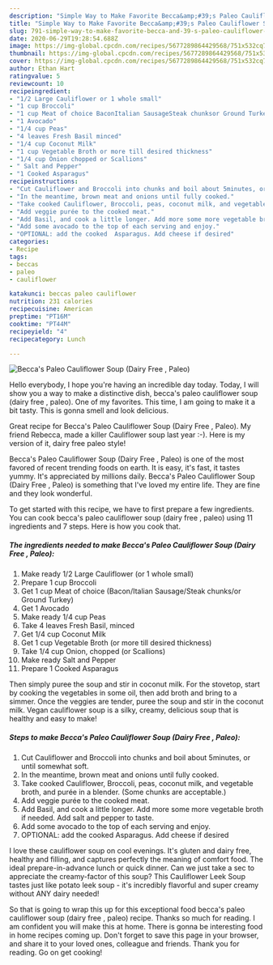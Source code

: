 ```yaml
---
description: "Simple Way to Make Favorite Becca&amp;#39;s Paleo Cauliflower Soup (Dairy Free , Paleo)"
title: "Simple Way to Make Favorite Becca&amp;#39;s Paleo Cauliflower Soup (Dairy Free , Paleo)"
slug: 791-simple-way-to-make-favorite-becca-and-39-s-paleo-cauliflower-soup-dairy-free-paleo
date: 2020-06-29T19:28:54.688Z
image: https://img-global.cpcdn.com/recipes/5677289864429568/751x532cq70/beccas-paleo-cauliflower-soup-dairy-free-paleo-recipe-main-photo.jpg
thumbnail: https://img-global.cpcdn.com/recipes/5677289864429568/751x532cq70/beccas-paleo-cauliflower-soup-dairy-free-paleo-recipe-main-photo.jpg
cover: https://img-global.cpcdn.com/recipes/5677289864429568/751x532cq70/beccas-paleo-cauliflower-soup-dairy-free-paleo-recipe-main-photo.jpg
author: Ethan Hart
ratingvalue: 5
reviewcount: 10
recipeingredient:
- "1/2 Large Cauliflower or 1 whole small"
- "1 cup Broccoli"
- "1 cup Meat of choice BaconItalian SausageSteak chunksor Ground Turkey"
- "1 Avocado"
- "1/4 cup Peas"
- "4 leaves Fresh Basil minced"
- "1/4 cup Coconut Milk"
- "1 cup Vegetable Broth or more till desired thickness"
- "1/4 cup Onion chopped or Scallions"
- " Salt and Pepper"
- "1 Cooked Asparagus"
recipeinstructions:
- "Cut Cauliflower and Broccoli into chunks and boil about 5minutes, or until somewhat soft."
- "In the meantime, brown meat and onions until fully cooked."
- "Take cooked Cauliflower, Broccoli, peas, coconut milk, and vegetable broth, and purée in a blender. (Some chunks are acceptable.)"
- "Add veggie purée to the cooked meat."
- "Add Basil, and cook a little longer. Add more some more vegetable broth if needed. Add salt and pepper to taste."
- "Add some avocado to the top of each serving and enjoy."
- "OPTIONAL: add the cooked  Asparagus. Add cheese if desired"
categories:
- Recipe
tags:
- beccas
- paleo
- cauliflower

katakunci: beccas paleo cauliflower 
nutrition: 231 calories
recipecuisine: American
preptime: "PT16M"
cooktime: "PT44M"
recipeyield: "4"
recipecategory: Lunch

---
```



![Becca&#39;s Paleo Cauliflower Soup (Dairy Free , Paleo)](https://img-global.cpcdn.com/recipes/5677289864429568/751x532cq70/beccas-paleo-cauliflower-soup-dairy-free-paleo-recipe-main-photo.jpg)

Hello everybody, I hope you're having an incredible day today. Today, I will show you a way to make a distinctive dish, becca&#39;s paleo cauliflower soup (dairy free , paleo). One of my favorites. This time, I am going to make it a bit tasty. This is gonna smell and look delicious.

Great recipe for Becca&#39;s Paleo Cauliflower Soup (Dairy Free , Paleo). My friend Rebecca, made a killer Cauliflower soup last year :-). Here is my version of it, dairy free paleo style!

Becca&#39;s Paleo Cauliflower Soup (Dairy Free , Paleo) is one of the most favored of recent trending foods on earth. It is easy, it's fast, it tastes yummy. It's appreciated by millions daily. Becca&#39;s Paleo Cauliflower Soup (Dairy Free , Paleo) is something that I've loved my entire life. They are fine and they look wonderful.


To get started with this recipe, we have to first prepare a few ingredients. You can cook becca&#39;s paleo cauliflower soup (dairy free , paleo) using 11 ingredients and 7 steps. Here is how you cook that.

<!--inarticleads1-->

##### The ingredients needed to make Becca&#39;s Paleo Cauliflower Soup (Dairy Free , Paleo):

1. Make ready 1/2 Large Cauliflower (or 1 whole small)
1. Prepare 1 cup Broccoli
1. Get 1 cup Meat of choice (Bacon/Italian Sausage/Steak chunks/or Ground Turkey)
1. Get 1 Avocado
1. Make ready 1/4 cup Peas
1. Take 4 leaves Fresh Basil, minced
1. Get 1/4 cup Coconut Milk
1. Get 1 cup Vegetable Broth (or more till desired thickness)
1. Take 1/4 cup Onion, chopped (or Scallions)
1. Make ready  Salt and Pepper
1. Prepare 1 Cooked Asparagus


Then simply puree the soup and stir in coconut milk. For the stovetop, start by cooking the vegetables in some oil, then add broth and bring to a simmer. Once the veggies are tender, puree the soup and stir in the coconut milk. Vegan cauliflower soup is a silky, creamy, delicious soup that is healthy and easy to make! 

<!--inarticleads2-->

##### Steps to make Becca&#39;s Paleo Cauliflower Soup (Dairy Free , Paleo):

1. Cut Cauliflower and Broccoli into chunks and boil about 5minutes, or until somewhat soft.
1. In the meantime, brown meat and onions until fully cooked.
1. Take cooked Cauliflower, Broccoli, peas, coconut milk, and vegetable broth, and purée in a blender. (Some chunks are acceptable.)
1. Add veggie purée to the cooked meat.
1. Add Basil, and cook a little longer. Add more some more vegetable broth if needed. Add salt and pepper to taste.
1. Add some avocado to the top of each serving and enjoy.
1. OPTIONAL: add the cooked  Asparagus. Add cheese if desired


I love these cauliflower soup on cool evenings. It&#39;s gluten and dairy free, healthy and filling, and captures perfectly the meaning of comfort food. The ideal prepare-in-advance lunch or quick dinner. Can we just take a sec to appreciate the creamy-factor of this soup? This Cauliflower Leek Soup tastes just like potato leek soup - it&#39;s incredibly flavorful and super creamy without ANY dairy needed! 

So that is going to wrap this up for this exceptional food becca&#39;s paleo cauliflower soup (dairy free , paleo) recipe. Thanks so much for reading. I am confident you will make this at home. There is gonna be interesting food in home recipes coming up. Don't forget to save this page in your browser, and share it to your loved ones, colleague and friends. Thank you for reading. Go on get cooking!

